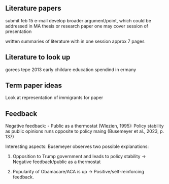 ## Literature papers
submit feb 15 e-mail
develop broader argument/point, which could be addressed in MA thesis or research paper
one may cover session of presentation

written summaries of literature with in one session approx 7 pages

## Literature to look up
gorees tepe 2013 early childare education spendind in ermany

## Term paper ideas
Look at representation of immigrants for paper

## Feedback

Negative feedback:
    - Public as a thermostat (Wlezien, 1995): Policy stability as public opinions runs opposite to policy maing (Busemeyer et al., 2023, p. 137)


Interesting aspects: Busemeyer observes two possible explanations: 

1. Opposition to Trump government and leads to policy stability -> Negative feedback/public as a thermostat

2. Popularity of Obamacare/ACA is up -> Positive/self-reinforcing feedback.
